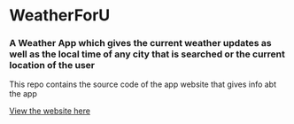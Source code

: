 <span class="iconify" data-icon="logos-markdown" data-inline="false"></span>
<h1> WeatherForU </h1>
<h3> A Weather App which gives the current weather updates as well as the local time of any city that is searched or the current location of the user </h3>
<p> This repo contains the source code of the app website that gives info abt the app </p>

<a href="https://nishith-reddy.github.io/weatherforu.github.io/"> View the website here </a>
